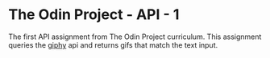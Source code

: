 # The Odin Project - API - 1

The first API assignment from The Odin Project curriculum.
This assignment queries the [giphy](https://developers.giphy.com/) api
and returns gifs that match the text input.
